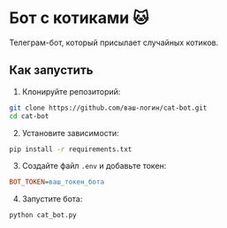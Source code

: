 # Бот с котиками 🐱

Телеграм-бот, который присылает случайных котиков.

## Как запустить

1. Клонируйте репозиторий:
```bash
git clone https://github.com/ваш-логин/cat-bot.git
cd cat-bot
```

2. Установите зависимости:
```bash
pip install -r requirements.txt
```

3. Создайте файл `.env` и добавьте токен:
```ini
BOT_TOKEN=ваш_токен_бота
```

4. Запустите бота:
```bash
python cat_bot.py
```
